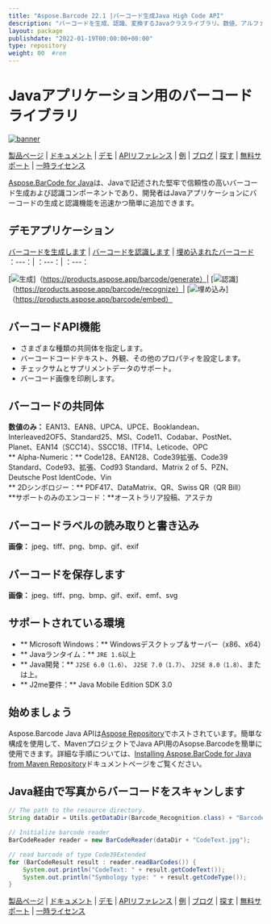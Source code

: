 ```yaml
---
title: "Aspose.Barcode 22.1 |バーコード生成Java High Code API" 
description: "バーコードを生成、認識、変換するJavaクラスライブラリ。数値、アルファ数、および2Dバーコードの共同体をサポートします。 Javaアプリでバーコードをカスタマイズします。" 
layout: package
publishdate: "2022-01-19T00:00:00+00:00"
type: repository
weight: 00	#rem
---
```


# Javaアプリケーション用のバーコードライブラリ
[![banner](../aspose_barcode-for-java-banner.png)](./)

[製品ページ](https://products.aspose.com/barcode/java) | [ドキュメント](https://docs.aspose.com/barcode/java/) | [デモ](https://products.aspose.app/barcode/family) | [APIリファレンス](https://apireference.aspose.com/barcode/java) | [例](https://github.com/aspose-barcode/Aspose.BarCode-for-Java) | [ブログ](https://blog.aspose.com/category/barcode/) | [探す](https://search.aspose.com/) | [無料サポート](https://forum.aspose.com/c/barcode) | [一時ライセンス](https://purchase.aspose.com/temporary-license)

[Aspose.BarCode for Java](https://products.aspose.com/barcode/java)は、Javaで記述された堅牢で信頼性の高いバーコード生成および認識コンポーネントであり、開発者はJavaアプリケーションにバーコードの生成と認識機能を迅速かつ簡単に追加できます。

## デモアプリケーション

[バーコードを生成します](https://products.aspose.app/barcode/generate) | [バーコードを認識します](https://products.aspose.app/barcode/recognize) | [埋め込まれたバーコード](https://products.aspose.app/barcode/embed)
：---：| ：---：| ：---：

[![生成](https://products.aspose.app/barcode/generate/img/aspose_generate-app-48.png)]（https://products.aspose.app/barcode/generate）| [![認識](https://products.aspose.app/barcode/recognize/img/aspose_recognize-app-48.png)]（https://products.aspose.app/barcode/recognize）| [![埋め込み](https://products.aspose.app/barcode/embed/img/aspose_embed-app-48.png)]（https://products.aspose.app/barcode/embed）

## バーコードAPI機能
 - さまざまな種類の共同体を指定します。
 - バーコードコードテキスト、外観、その他のプロパティを設定します。
 - チェックサムとサプリメントデータのサポート。
 - バーコード画像を印刷します。

## バーコードの共同体
**数値のみ：** EAN13、EAN8、UPCA、UPCE、Booklandean、Interleaved2OF5、Standard25、MSI、Code11、Codabar、PostNet、Planet、EAN14（SCC14）、SSCC18、ITF14、Leticode、OPC \
** Alpha-Numeric：** Code128、EAN128、Code39拡張、Code39 Standard、Code93、拡張、Cod93 Standard、Matrix 2 of 5、PZN、Deutsche Post IdentCode、Vin \
** 2Dシンボロジー：** PDF417、DataMatrix、QR、Swiss QR（QR Bill）\
**サポートのみのエンコード：**オーストラリア投稿、アステカ

## バーコードラベルの読み取りと書き込み
**画像：** jpeg、tiff、png、bmp、gif、exif

## バーコードを保存します
**画像：** jpeg、tiff、png、bmp、gif、exif、emf、svg

## サポートされている環境
 -  ** Microsoft Windows：** Windowsデスクトップ＆サーバー（x86、x64）
 -  ** Javaランタイム：** `JRE 1.6`以上
 -  ** Java開発：** `J2SE 6.0（1.6）`、 `J2SE 7.0（1.7）`、 `J2SE 8.0（1.8）`、または上。
 -  ** J2me要件：** Java Mobile Edition SDK 3.0

## 始めましょう

Aspose.Barcode Java APIは[Aspose Repository](https://repository.aspose.com/barcode/)でホストされています。簡単な構成を使用して、MavenプロジェクトでJava API用のAsopse.Barcodeを簡単に使用できます。詳細な手順については、[Installing Aspose.BarCode for Java from Maven Repository](https://docs.aspose.com/barcode/java/installation/)ドキュメントページをご覧ください。

## Java経由で写真からバーコードをスキャンします

```java
// The path to the resource directory.
String dataDir = Utils.getDataDir(Barcode_Recognition.class) + "BarcodeReader/basic_features/";

// Initialize barcode reader
BarCodeReader reader = new BarCodeReader(dataDir + "CodeText.jpg");

// read barcode of type Code39Extended
for (BarCodeResult result : reader.readBarCodes()) {
    System.out.println("CodeText: " + result.getCodeText());
    System.out.println("Symbology type: " + result.getCodeType());
}
```

[製品ページ](https://products.aspose.com/barcode/java) | [ドキュメント](https://docs.aspose.com/barcode/java/) | [デモ](https://products.aspose.app/barcode/family) | [APIリファレンス](https://apireference.aspose.com/barcode/java) | [例](https://github.com/aspose-barcode/Aspose.BarCode-for-Java) | [ブログ](https://blog.aspose.com/category/barcode/) | [探す](https://search.aspose.com/) | [無料サポート](https://forum.aspose.com/c/barcode) | [一時ライセンス](https://purchase.aspose.com/temporary-license)
